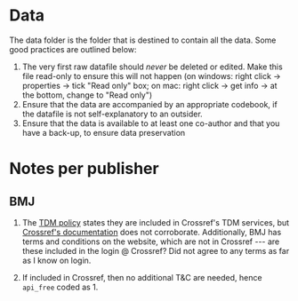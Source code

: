 # Data

The data folder is the folder that is destined to contain all the data. Some good practices are outlined below:

1. The very first raw datafile should *never* be deleted or edited. Make this file read-only to ensure this will not happen (on windows: right click -> properties -> tick "Read only" box; on mac: right click -> get info -> at the bottom, change to "Read only")
2. Ensure that the data are accompanied by an appropriate codebook, if the datafile is not self-explanatory to an outsider.
3. Ensure that the data is available to at least one co-author and that you have a back-up, to ensure data preservation

# Notes per publisher

## BMJ

1. The [TDM policy](https://web.archive.org/web/20160601173953/http://www.bmj.com/company/legal-information/terms-conditions/legal-information/tdm-licencepolicy/) states they are included in Crossref's TDM services, but [Crossref's documentation](https://web.archive.org/web/20160601173957/http://www.crossref.org/tdm/participants.html) does not corroborate. Additionally, BMJ has terms and conditions on the website, which are not in Crossref --- are these included in the login @ Crossref? Did not agree to any terms as far as I know on login.

2. If included in Crossref, then no additional T&C are needed, hence `api_free` coded as 1.